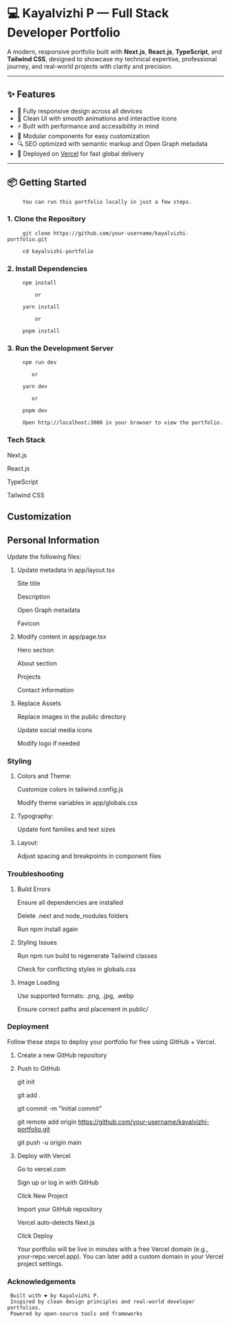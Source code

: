 # 💻 Kayalvizhi P — Full Stack Developer Portfolio

A modern, responsive portfolio built with **Next.js**, **React.js**, **TypeScript**, and **Tailwind CSS**, designed to showcase my technical expertise, professional journey, and real-world projects with clarity and precision.

---

## ✨ Features

- 📱 Fully responsive design across all devices
- 🎨 Clean UI with smooth animations and interactive icons
- ⚡ Built with performance and accessibility in mind
- 🧩 Modular components for easy customization
- 🔍 SEO optimized with semantic markup and Open Graph metadata
- 🚀 Deployed on [Vercel](https://vercel.com) for fast global delivery

---

## 📦 Getting Started

         You can run this portfolio locally in just a few steps.

### 1. Clone the Repository

         git clone https://github.com/your-username/kayalvizhi-portfolio.git
         
         cd kayalvizhi-portfolio

### 2. Install Dependencies

         npm install

             or

         yarn install

             or

         pnpm install

### 3. Run the Development Server

         npm run dev

            or

         yarn dev

            or

         pnpm dev

         Open http://localhost:3000 in your browser to view the portfolio.

### Tech Stack

Next.js

React.js

TypeScript

Tailwind CSS
 
## Customization
## Personal Information
Update the following files:

1. Update metadata in app/layout.tsx

     Site title

     Description

     Open Graph metadata

     Favicon

2. Modify content in app/page.tsx

     Hero section

     About section

     Projects

     Contact information 

3. Replace Assets

     Replace images in the public directory

     Update social media icons

     Modify logo if needed


### Styling

1. Colors and Theme:

     Customize colors in tailwind.config.js

     Modify theme variables in app/globals.css

2. Typography:

     Update font families and text sizes

3. Layout:

     Adjust spacing and breakpoints in component files

### Troubleshooting
1. Build Errors

     Ensure all dependencies are installed

     Delete .next and node_modules folders

     Run npm install again

2. Styling Issues

     Run npm run build to regenerate Tailwind classes

     Check for conflicting styles in globals.css

3. Image Loading

     Use supported formats: .png, .jpg, .webp

     Ensure correct paths and placement in public/

### Deployment
Follow these steps to deploy your portfolio for free using GitHub + Vercel.

1. Create a new GitHub repository

2. Push to GitHub

     git init

     git add .

     git commit -m "Initial commit"

     git remote add origin https://github.com/your-username/kayalvizhi-portfolio.git

     git push -u origin main


3. Deploy with Vercel

     Go to vercel.com


     Sign up or log in with GitHub


     Click New Project


     Import your GitHub repository


     Vercel auto-detects Next.js


     Click Deploy


     Your portfolio will be live in minutes with a free Vercel domain (e.g., your-repo.vercel.app). You can later add a custom domain in your Vercel project settings.

### Acknowledgements
     Built with ❤️ by Kayalvizhi P.
     Inspired by clean design principles and real-world developer portfolios.
     Powered by open-source tools and frameworks

